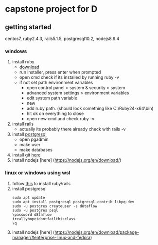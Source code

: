# capstone project for D  

## getting started  
centos7, ruby2.4.3, rails5.1.5, postgresql10.2, nodejs8.9.4
### windows  
1. install ruby 
    - [download](https://rubyinstaller.org/downloads/)
    - run installer, press enter when prompted
    - open cmd check if its installed by running ruby -v
    - if not set path environment variables
	    - open control panel > system & security > system
	    - advanced system settings > environment variables
	    - edit system path variable
	    - new
	    - add ruby path. (should look something like C:\Ruby24-x64\bin)
	    - hit ok on everything to close
	    -  open new cmd and check ruby -v
2. install rails
    - actually its probably there already check with rails -v
3. install [postgresql](https://www.enterprisedb.com/downloads/postgres-postgresql-downloads)
    - open pgadmin
	- make user
	- make databases
4. install git [here](https://git-scm.com/downloads)
5. install nodejs [here] (https://nodejs.org/en/download/)


### linux or windows using wsl
1. follow [this](https://gist.github.com/jayjay-a/f1acddb18c7d2b3b590d2ff122ea84ab) to install ruby/rails
2. install postgresql
	```
	sudo apt update
	sudo apt install postgresql postgresql-contrib libpq-dev
	sudo -u postgres createuser -s d8taflow
	sudo -u postgres psql
	\password d8taflow
	ireallyhopeidontfailthisclass
	\q
	```
3. install nodejs [here] (https://nodejs.org/en/download/package-manager/#enterprise-linux-and-fedora)
